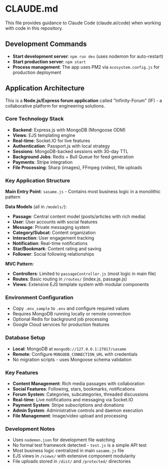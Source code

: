 # CLAUDE.md

This file provides guidance to Claude Code (claude.ai/code) when working with code in this repository.

## Development Commands

- **Start development server**: `npm run dev` (uses nodemon for auto-restart)
- **Start production server**: `npm start`
- **Process management**: The app uses PM2 via `ecosystem.config.js` for production deployment

## Application Architecture

This is a **Node.js/Express forum application** called "Infinity-Forum" (IF) - a collaborative platform for engineering solutions.

### Core Technology Stack
- **Backend**: Express.js with MongoDB (Mongoose ODM)
- **Views**: EJS templating engine
- **Real-time**: Socket.IO for live features
- **Authentication**: Passport.js with local strategy
- **Sessions**: MongoDB-backed sessions with 30-day TTL
- **Background Jobs**: Redis + Bull Queue for feed generation
- **Payments**: Stripe integration
- **File Processing**: Sharp (images), FFmpeg (video), file uploads

### Key Application Structure

**Main Entry Point**: `sasame.js` - Contains most business logic in a monolithic pattern

**Data Models** (all in `/models/`):
- **Passage**: Central content model (posts/articles with rich media)
- **User**: User accounts with social features 
- **Message**: Private messaging system
- **Category/Subcat**: Content organization
- **Interaction**: User engagement tracking
- **Notification**: Real-time notifications
- **Star/Bookmark**: Content rating and saving
- **Follower**: Social following relationships

**MVC Pattern**:
- **Controllers**: Limited to `passageController.js` (most logic in main file)
- **Routes**: Basic routing in `/routes/` (index.js, passage.js)
- **Views**: Extensive EJS template system with modular components

### Environment Configuration

- Copy `.env_sample` to `.env` and configure required values
- Requires MongoDB running locally or remote connection
- Optional Redis for background job processing
- Google Cloud services for production features

### Database Setup
- **Local**: MongoDB at `mongodb://127.0.0.1:27017/sasame`
- **Remote**: Configure `MONGODB_CONNECTION_URL` with credentials
- No migration scripts - uses Mongoose schema validation

### Key Features
- **Content Management**: Rich media passages with collaboration
- **Social Features**: Following, stars, bookmarks, notifications
- **Forum System**: Categories, subcategories, threaded discussions  
- **Real-time**: Live notifications and messaging via Socket.IO
- **Payment System**: Stripe subscriptions and donations
- **Admin System**: Administrative controls and daemon execution
- **File Management**: Image/video upload and processing

### Development Notes
- Uses `nodemon.json` for development file watching
- No formal test framework detected - `test.js` is a simple API test
- Most business logic centralized in main `sasame.js` file
- EJS views in `/views/` with extensive component modularity
- File uploads stored in `/dist/` and `/protected/` directories